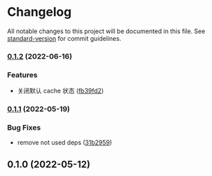 # Changelog

All notable changes to this project will be documented in this file. See [standard-version](https://github.com/conventional-changelog/standard-version) for commit guidelines.

### [0.1.2](https://github.com/roshan-labs/eslint-module/compare/v0.1.1...v0.1.2) (2022-06-16)


### Features

* 关闭默认 cache 状态 ([fb39fd2](https://github.com/roshan-labs/eslint-module/commit/fb39fd2e30b71b828ee9a97c6d74ceff4c35e5b1))

### [0.1.1](https://github.com/roshan-labs/eslint-module/compare/v0.1.0...v0.1.1) (2022-05-19)


### Bug Fixes

* remove not used deps ([31b2959](https://github.com/roshan-labs/eslint-module/commit/31b2959535308b8f4f942b2d418ca6f141456ca7))

## 0.1.0 (2022-05-12)
